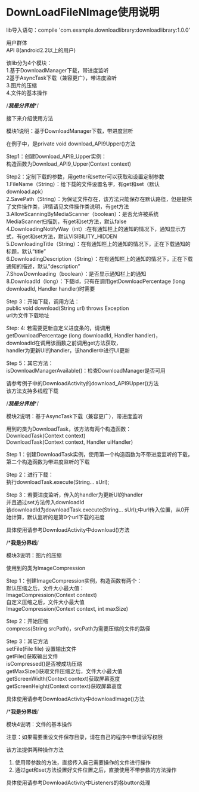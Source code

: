 # DownLoadFileNImage使用说明  
lib导入语句：compile 'com.example.downloadlibrary:downloadlibrary:1.0.0'  
  
用户群体  
API 8(android2.2以上的用户)  
  
该lib分为4个模块：  
1.基于DownloadManager下载，带进度监听  
2基于AsyncTask下载（兼容更广），带进度监听  
3.图片的压缩  
4.文件的基本操作  
  
/*********************我是分界线**********************/  
  
接下来介绍使用方法  
  
模块1说明：基于DownloadManager下载，带进度监听  
  
在例子中，是private void download_API9Upper()方法  
  
Step1：创建Download_API9_Upper实例：  
构造函数为Download_API9_Upper(Context context)  
  
Step2：定制下载的参数，用getter和setter可以获取和设置定制参数  
1.FileName（String）：给下载的文件设置名字，有get和set（默认download.apk）  
2.SavePath（String）：为保证文件存在，该方法只能保存在默认路径，但是提供了文件操作类，详情请见文件操作类说明，有get方法  
3.AllowScanningByMediaScanner（boolean）：是否允许被系统MediaScanner扫描到，有get和set方法，默认false  
4.DownloadingNotifyWay（int）:在有通知栏上的通知的情况下，通知显示方式，有get和set方法，默认VISIBILITY_HIDDEN  
5.DownloadingTitle（String）：在有通知栏上的通知的情况下，正在下载通知的标题，默认”title”  
6.DownloadingDescription（String）：在有通知栏上的通知的情况下，正在下载通知的描述，默认”description”  
7.ShowDownloading（boolean）：是否显示通知栏上的通知  
8.DownloadId（long）：下载id，只有在调用getDownloadPercentage (long downloadId, Handler handler)时需要   
  
Step 3：开始下载，调用方法：  
public void download(String url) throws Exception   
url为文件下载地址  
  
Step: 4: 若需要更新自定义进度条的，请调用  
getDownloadPercentage (long downloadId, Handler handler)，  
downloadId在调用该函数之前调用get方法获取，  
handler为更新UI的handler，该handler中进行UI更新  
  
Step 5：其它方法：  
isDownloadManagerAvailable()：检查DownloadManager是否可用  
  
请参考例子中的DownloadActivity的download_API9Upper()方法  
该方法支持多线程下载  
  
/*********************我是分界线**********************/  
  
模块2说明：基于AsyncTask下载（兼容更广），带进度监听  
  
用到的类为DownloadTask，该方法有两个构造函数：  
DownloadTask(Context context)  
DownloadTask(Context context, Handler uiHandler)  
  
Step 1：创建DownloadTask实例，使用第一个构造函数为不带进度监听的下载，第二个构造函数为带进度监听的下载  
  
Step 2：进行下载：  
执行downloadTask.execute(String... sUrl);  
  
Step 3：若要进度监听，传入的handler为更新UI的handler  
并且通过set方法传入downloadId  
该downloadId为downloadTask.execute(String... sUrl);中url传入位置，从0开始计算，默认监听的是第0个url下载的进度  
  
具体使用请参考DownloadActivity中download()方法  
  
/***********************我是分界线**********************/  
  
模块3说明：图片的压缩  
  
使用到的类为ImageCompression  
  
Step 1：创建ImageCompression实例，构造函数有两个：  
默认压缩之后，文件大小最大值：  
ImageCompression(Context context)  
自定义压缩之后，文件大小最大值  
ImageCompression(Context context, int maxSize)  
  
Step 2：开始压缩  
compress(String srcPath)，srcPath为需要压缩的文件的路径  
  
Step 3：其它方法  
setFile(File file) 设置输出文件  
getFile()获取输出文件  
isCompressed()是否被成功压缩  
getMaxSize()获取文件压缩之后，文件大小最大值  
getScreenWidth(Context context)获取屏幕宽度  
getScreenHeight(Context context)获取屏幕高度  
  
具体使用请参考DownloadActivity中downloadImage()方法  
  
/***********************我是分界线**********************/  
  
模块4说明：文件的基本操作  
  
注意：如果需要重设文件保存目录，请在自己的程序中申请读写权限  
  
该方法提供两种操作方法  
  
1.	使用带参数的方法，直接传入自己需要操作的文件进行操作  
2.	通过get和set方法设置好文件位置之后，直接使用不带参数的方法操作  
  
具体使用请参考DownloadActivity中Listeners的各button处理  
   
  
